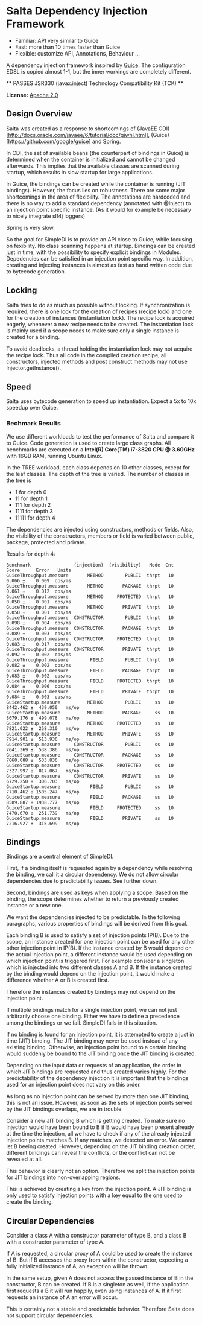 # Salta Dependency Injection Framework

 * Familiar: API very similar to Guice
 * Fast: more than 10 times faster than Guice
 * Flexible: customize API, Annotations, Behaviour ...
 
A dependency injection framework inspired by [Guice](https://github.com/google/guice). The configuration EDSL is copied almost 1-1, but the inner workings are completely different.

** PASSES JSR330 (javax.inject) Technology Compatibility Kit (TCK) **

**License:** [Apache 2.0](http://www.apache.org/licenses/LICENSE-2.0)

## Design Overview
Salta was created as a response to shortcomings of (JavaEE CDI)[http://docs.oracle.com/javaee/6/tutorial/doc/giwhl.html], (Guice)[https://github.com/google/guice] and Spring.

In CDI, the set of available beans (the counterpart of bindings in Guice) is determined when the container is initialized and cannot be changed afterwards. This implies that the available classes are scanned during startup, which results in slow startup for large applications.

In Guice, the bindings can be created while the container is running (JIT bindings). However, the focus lies on robustness. There are some major shortcomings in the area of flexibility. The annotations are hardcoded and there is no way to add a standard dependency (annotated with @Inject) to an injection point specific instance. (As it would for example be necessary to nicely integrate slf4j loggers)

Spring is very slow.

So the goal for SimpleDI is to provide an API close to Guice, while focusing on fexibility. No class scanning happens at startup. Bindings can be created just in time, with the possibility to specify explicit bindings in Modules. Depedencies can be satisfied in an injection point specific way. In addition, creating and injecting instances is almost as fast as hand written code due to bytecode generation.

## Locking
Salta tries to do as much as possible without locking. If synchronization is required, there is one lock for the creation of recipes (recipe lock) and one for the creation of instances (instantiation lock). The recipe lock is acquired eagerly, whenever a new recipe needs to be created. The instantiation lock is mainly used if a scope needs to make sure only a single instance is created for a binding.

To avoid deadlocks, a thread holding the instantiation lock may not acquire the recipe lock. Thus all code in the compiled creation recipe, all constructors, injected methods and post construct methods may not use Injector.getInstance(). 

## Speed
Salta uses bytecode generation to speed up instantiation. Expect a 5x to 10x speedup over Guice.

### Bechmark Results
We use different workloads to test the performance of Salta and compare it to Guice. Code generation is used to create large class graphs. All benchmarks are executed on a 
**Intel(R) Core(TM) i7-3820 CPU @ 3.60GHz** with 16GB RAM, running Ubuntu Linux.

In the TREE workload, each class depends on 10 other classes, except for the leaf classes. The depth of the tree is varied. The number of classes in the tree is

 * 1 for depth 0 
 * 11 for depth 1 
 * 111 for depth 2
 * 1111 for depth 3 
 * 11111 for depth 4 

The dependencies are injected using constructors, methods or fields. Also, the visibility of the constructors, members or field is varied  between public, package, protected and private.

Results for depth 4:
	
	Benchmark                (injection)  (visibility)   Mode  Cnt     Score      Error   Units
	GuiceThroughput.measure       METHOD        PUBLIC  thrpt   10     0.066 ±    0.009  ops/ms
	GuiceThroughput.measure       METHOD       PACKAGE  thrpt   10     0.061 ±    0.012  ops/ms
	GuiceThroughput.measure       METHOD     PROTECTED  thrpt   10     0.050 ±    0.001  ops/ms
	GuiceThroughput.measure       METHOD       PRIVATE  thrpt   10     0.050 ±    0.001  ops/ms
	GuiceThroughput.measure  CONSTRUCTOR        PUBLIC  thrpt   10     0.098 ±    0.004  ops/ms
	GuiceThroughput.measure  CONSTRUCTOR       PACKAGE  thrpt   10     0.089 ±    0.003  ops/ms
	GuiceThroughput.measure  CONSTRUCTOR     PROTECTED  thrpt   10     0.083 ±    0.017  ops/ms
	GuiceThroughput.measure  CONSTRUCTOR       PRIVATE  thrpt   10     0.092 ±    0.002  ops/ms
	GuiceThroughput.measure        FIELD        PUBLIC  thrpt   10     0.082 ±    0.002  ops/ms
	GuiceThroughput.measure        FIELD       PACKAGE  thrpt   10     0.083 ±    0.002  ops/ms
	GuiceThroughput.measure        FIELD     PROTECTED  thrpt   10     0.084 ±    0.006  ops/ms
	GuiceThroughput.measure        FIELD       PRIVATE  thrpt   10     0.084 ±    0.003  ops/ms
	GuiceStartup.measure          METHOD        PUBLIC     ss   10  8442.462 ±  439.050   ms/op
	GuiceStartup.measure          METHOD       PACKAGE     ss   10  8079.176 ±  499.078   ms/op
	GuiceStartup.measure          METHOD     PROTECTED     ss   10  7821.022 ±  258.310   ms/op
	GuiceStartup.measure          METHOD       PRIVATE     ss   10  7914.901 ±  513.936   ms/op
	GuiceStartup.measure     CONSTRUCTOR        PUBLIC     ss   10  7641.369 ±  538.386   ms/op
	GuiceStartup.measure     CONSTRUCTOR       PACKAGE     ss   10  7060.088 ±  533.836   ms/op
	GuiceStartup.measure     CONSTRUCTOR     PROTECTED     ss   10  7327.997 ±  817.067   ms/op
	GuiceStartup.measure     CONSTRUCTOR       PRIVATE     ss   10  6729.250 ±  306.703   ms/op
	GuiceStartup.measure           FIELD        PUBLIC     ss   10  7710.462 ± 1505.247   ms/op
	GuiceStartup.measure           FIELD       PACKAGE     ss   10  8589.887 ± 1938.777   ms/op
	GuiceStartup.measure           FIELD     PROTECTED     ss   10  7470.670 ±  251.739   ms/op
	GuiceStartup.measure           FIELD       PRIVATE     ss   10  7216.927 ±  315.699   ms/op


## Bindings
Bindings are a central element of SimpleDI. 

First, if a binding itself is requested again by a dependency while resolving the binding, we call it a circular dependency. We do not allow circular dependencies due to predictability issues. See further down. 

Second, bindings are used as keys when applying a scope. Based on the binding, the scope determines whether to return a previously created instance or a new one.

We want the dependencies injected to be predictable. In the following paragraphs, various properties of bindings will be derived from this goal.

Each binding B is used to satisfy a set of injection points IP(B). Due to the scope, an instance created for one injection point can be used for any other other injection point in IP(B). If the instance created by B would depend on the actual injection point, a different instance would be used depending on which injection point is triggered first. For example consider a singleton which is injected into two different classes A and B. If the instance created by the binding would depend on the injection point, it would make a difference whether A or B is created first. 

Therefore the instances created by bindings may not depend on the injection point.

If multiple bindings match for a single injection point, we can not just arbitrarily choose one binding. Either we have to define a precedence among the bindings or we fail. SimpleDI fails in this situation. 

If no binding is found for an injection point, it is attempted to create a just in time (JIT) binding. The JIT binding may never be used instead of any existing binding. Otherwise, an injection point bound to a certain binding would suddenly be bound to the JIT binding once the JIT binding is created.

Depending on the input data or requests of an application, the order in which JIT bindings are requested and thus created varies highly. For the predictability of the dependency injection it is important that the bindings used for an injection point does not vary on this order.

As long as no injection point can be served by more than one JIT binding, this is not an issue. However, as soon as the sets of injection points served by the JIT bindings overlaps, we are in trouble.  

Consider a new JIT binding B which is getting created. To make sure no injection would have been bound to B if B would have been present already at the time the injection, all we have to check if any of the already injected injection points matches B. If any matches, we detected an error. We cannot let B beeing created. However, depending on the JIT binding creation order, different bindings can reveal the conflicts, or the conflict can not be revealed at all.

This behavior is clearly not an option. Therefore we split the injection points for JIT bindings into non-overlapping regions.

This is achieved by creating a key from the injection point. A JIT binding is only used to satisfy injection points with a key equal to the one used to create the binding.

## Circular Dependencies
Consider a class A with a constructor parameter of type B, and a class B with a constructor parameter of type A. 

If A is requested, a circular proxy of A could be used to create the instance of B. But if B accesses the proxy from within the constructor, expecting a fully initialized instance of A, an exception will be thrown.

In the same setup, given A does not access the passed instance of B in the constructor, B can be created. If B is a singleton as well, if the application first requests a B it will run happily, even using instances of A. If it first requests an instance of A an error will occur.

This is certainly not a stable and predictable behavior. Therefore Salta does not support circular dependencies.